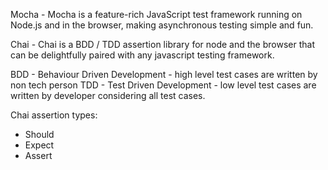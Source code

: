 Mocha - Mocha is a feature-rich JavaScript test framework running on Node.js and in the browser, making asynchronous testing simple and fun.

Chai - Chai is a BDD / TDD assertion library for node and the browser that can be delightfully paired with any javascript testing framework.

BDD - Behaviour Driven Development - high level test cases are written by non tech person
TDD - Test Driven Development - low level test cases are written by developer considering all test cases.

Chai assertion types:
- Should
- Expect 
- Assert

